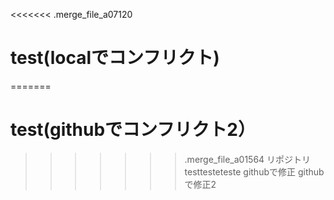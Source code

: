 <<<<<<< .merge_file_a07120
# test(localでコンフリクト)
=======
# test(githubでコンフリクト2）
>>>>>>> .merge_file_a01564
リポジトリ
testtesteteste
githubで修正
githubで修正2
